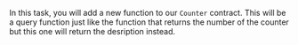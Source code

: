 In this task, you will add a new function to our `Counter` contract.
This will be a query function just like the function that returns the number of the counter but this one will return the desription instead.
